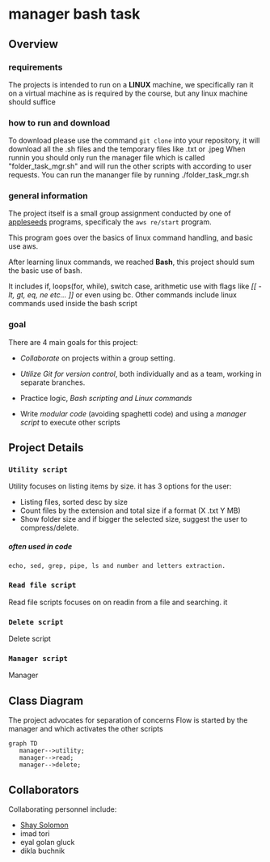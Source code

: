 # manager bash task

## Overview

### requirements
The projects is intended to run on a **LINUX** machine, we specifically ran it on a virtual machine as is required by the course, but any linux machine should suffice

### how to run and download
To download please use the command `git clone` into your repository, it will download all the .sh files and the temporary files like .txt or .jpeg
When runnin you should only run the manager file which is called "folder\_task\_mgr.sh" and will run the other scripts with according to user requests.
You can run the mananger file by running ./folder\_task\_mgr.sh
### general information
The project itself is a small group assignment conducted by one of [appleseeds](https://appleseeds.org.il/) programs, specificaly the `aws re/start` program.

This program goes over the basics of linux command handling, and basic use aws.

After learning linux commands, we reached **Bash**, this project should sum the basic use of bash.

It includes if, loops(for, while), switch case, arithmetic use with flags like *[[ -lt, gt, eq, ne etc... ]]*
or even using bc.
Other commands include linux commands used inside the bash script

### goal
There are 4 main goals for this project:
- *Collaborate* on projects within a group setting.

- *Utilize Git for version control*, both individually and as a team, working in separate branches.

- Practice logic, *Bash scripting and Linux commands*

- Write *modular code* (avoiding spaghetti code) and using a *manager script* to execute other scripts

## Project Details

### `Utility script` 
Utility focuses on listing items by size.
it has 3 options for the user:
- Listing files, sorted desc by size
- Count files by the extension and total size if a format (X .txt Y MB)
- Show folder size and if bigger the selected size, suggest the user to compress/delete.

#####  often used in code
    echo, sed, grep, pipe, ls and number and letters extraction.

### `Read file script`
Read file scripts focuses on on readin from a file and searching.
it 

### `Delete script`
Delete script 

### `Manager script`
Manager

## Class Diagram
The project advocates for separation of concerns
Flow is started by the manager and which activates the other scripts
```mermaid
graph TD
   manager-->utility;
   manager-->read;
   manager-->delete;	
```

## Collaborators

Collaborating personnel include:

- [Shay Solomon](https://www.linkedin.com/in/shay-solomon/)
- imad tori
- eyal golan gluck
- dikla buchnik


